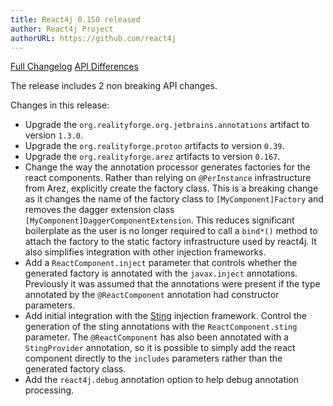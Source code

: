 ```yaml
---
title: React4j 0.150 released
author: React4j Project
authorURL: https://github.com/react4j
---
```


[Full Changelog](https://github.com/react4j/react4j/compare/v0.149...v0.150)
[API Differences](https://react4j.github.io/api-diff?key=react4j&old=0.149&new=0.150)

The release includes 2 non breaking API changes.

Changes in this release:

* Upgrade the `org.realityforge.org.jetbrains.annotations` artifact to version `1.3.0`.
* Upgrade the `org.realityforge.proton` artifacts to version `0.39`.
* Upgrade the `org.realityforge.arez` artifacts to version `0.167`.
* Change the way the annotation processor generates factories for the react components. Rather than relying on `@PerInstance` infrastructure from Arez, explicitly create the factory class. This is a breaking change as it changes the name of the factory class to `[MyComponent]Factory` and removes the dagger extension class `[MyComponent]DaggerComponentExtension`. This reduces significant boilerplate as the user is no longer required to call a `bind*()` method to attach the factory to the static factory infrastructure used by react4j. It also simplifies integration with other injection frameworks.
* Add a `ReactComponent.inject` parameter that controls whether the generated factory is annotated with the `javax.inject` annotations. Previously it was assumed that the annotations were present if the type annotated by the `@ReactComponent` annotation had constructor parameters.
* Add initial integration with the [Sting](https://sting-ioc.github.io/) injection framework. Control the generation of the sting annotations with the `ReactComponent.sting` parameter. The `@ReactComponent` has also been annotated with a `StingProvider` annotation, so it is possible to simply add the react component directly to the `includes` parameters rather than the generated factory class.
* Add the `react4j.debug` annotation option to help debug annotation processing.
